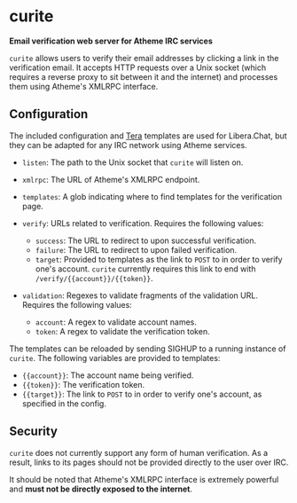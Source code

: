 # curite

__Email verification web server for Atheme IRC services__

`curite` allows users to verify their email addresses by clicking a link in the verification email.
It accepts HTTP requests over a Unix socket (which requires a reverse proxy to sit between it and the internet)
and processes them using Atheme's XMLRPC interface.

## Configuration

The included configuration and [Tera](https://keats.github.io/tera/docs/) templates are used for Libera.Chat,
but they can be adapted for any IRC network using Atheme services.

* `listen`: The path to the Unix socket that `curite` will listen on.
* `xmlrpc`: The URL of Atheme's XMLRPC endpoint.
* `templates`: A glob indicating where to find templates for the verification page.
  
* `verify`: URLs related to verification. Requires the following values:
  * `success`: The URL to redirect to upon successful verification.
  * `failure`: The URL to redirect to upon failed verification.
  * `target`: Provided to templates as the link to `POST` to in order to verify one's account.
    `curite` currently requires this link to end with `/verify/{{account}}/{{token}}`.
* `validation`: Regexes to validate fragments of the validation URL. Requires the following values:
  * `account`: A regex to validate account names.
  * `token`: A regex to validate the verification token.

The templates can be reloaded by sending SIGHUP to a running instance of `curite`.
The following variables are provided to templates:

* `{{account}}`: The account name being verified.
* `{{token}}`: The verification token.
* `{{target}}`: The link to `POST` to in order to verify one's account, as specified in the config.

## Security

`curite` does not currently support any form of human verification.
As a result, links to its pages should not be provided directly to the user over IRC.

It should be noted that Atheme's XMLRPC interface is extremely powerful and
**must not be directly exposed to the internet**.
